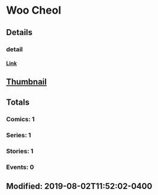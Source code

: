 # Woo  Cheol 
## Details
### detail
#### [Link](http://marvel.com/comics/creators/13860/woo_cheol?utm_campaign=apiRef&utm_source=225578a89fc76f3d20fbffda5d17a88d)
## [Thumbnail](http://i.annihil.us/u/prod/marvel/i/mg/b/40/image_not_available.jpg)
## Totals
### Comics: 1
### Series: 1
### Stories: 1
### Events: 0
## Modified: 2019-08-02T11:52:02-0400